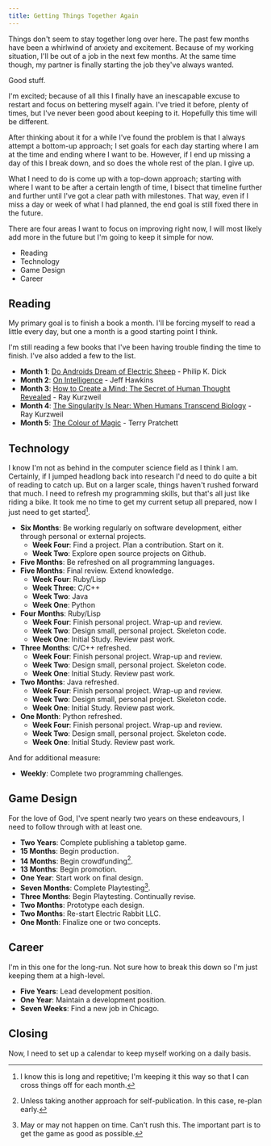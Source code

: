 ```yaml
---
title: Getting Things Together Again
---
```


Things don't seem to stay together long over here. The past few months have been a whirlwind of anxiety and excitement. Because of my working situation, I'll be out of a job in the next few months. At the same time though, my partner is finally starting the job they've always wanted.

Good stuff.

I'm excited; because of all this I finally have an inescapable excuse to restart and focus on bettering myself again. I've tried it before, plenty of times, but I've never been good about keeping to it. Hopefully this time will be different.

After thinking about it for a while I've found the problem is that I always attempt a bottom-up approach; I set goals for each day starting where I am at the time and ending where I want to be. However, if I end up missing a day of this I break down, and so does the whole rest of the plan. I give up.

What I need to do is come up with a top-down approach; starting with where I want to be after a certain length of time, I bisect that timeline further and further until I've got a clear path with milestones. That way, even if I miss a day or week of what I had planned, the end goal is still fixed there in the future.

There are four areas I want to focus on improving right now, I will most likely add more in the future but I'm going to keep it simple for now.

- Reading
- Technology
- Game Design 
- Career

## Reading

My primary goal is to finish a book a month. I'll be forcing myself to read a little every day, but one a month is a good starting point I think.

I'm still reading a few books that I've been having trouble finding the time to finish. I've also added a few to the list. 

- **Month 1**: [Do Androids Dream of Electric Sheep](https://en.wikipedia.org/wiki/Do_Androids_Dream_of_Electric_Sheep%3F) - Philip K. Dick
- **Month 2**: [On Intelligence](https://www.amazon.com/Intelligence-Jeff-Hawkins/dp/0805078533) - Jeff Hawkins 
- **Month 3**: [How to Create a Mind: The Secret of Human Thought Revealed](https://www.amazon.com/How-Create-Mind-Thought-Revealed/dp/1491518839) - Ray Kurzweil 
- **Month 4**: [The Singularity Is Near: When Humans Transcend Biology](https://www.amazon.com/Singularity-Near-Humans-Transcend-Biology/dp/0143037889?ie=UTF8&*Version*=1&*entries*=0) -  Ray Kurzweil 
- **Month 5**: [The Colour of Magic](https://en.wikipedia.org/wiki/The_Colour_of_Magic) - Terry Pratchett


## Technology
I know I'm not as behind in the computer science field as I think I am. Certainly, if I jumped headlong back into research I'd need to do quite a bit of reading to catch up. But on a larger scale, things haven't rushed forward that much. I need to refresh my programming skills, but that's all just like riding a bike. It took me no time to get my current setup all prepared, now I just need to get started[^programming-length].

- **Six Months**: Be working regularly on software development, either through personal or external projects.
	- **Week Four**: Find a project. Plan a contribution. Start on it.
	- **Week Two**: Explore open source projects on Github.
- **Five Months**: Be refreshed on all programming languages. 
- **Five Months**: Final review. Extend knowledge.
	- **Week Four**: Ruby/Lisp
	- **Week Three**: C/C++
	- **Week Two**: Java
	- **Week One**: Python
- **Four Months**: Ruby/Lisp
	- **Week Four**: Finish personal project. Wrap-up and review.
	- **Week Two**: Design small, personal project. Skeleton code.
	- **Week One**: Initial Study. Review past work.
- **Three Months**: C/C++ refreshed.
	- **Week Four**: Finish personal project. Wrap-up and review.
	- **Week Two**: Design small, personal project. Skeleton code.
	- **Week One**: Initial Study. Review past work.
- **Two Months**: Java refreshed.
	- **Week Four**: Finish personal project. Wrap-up and review.
	- **Week Two**: Design small, personal project. Skeleton code.
	- **Week One**: Initial Study. Review past work.
- **One Month**: Python refreshed.
	- **Week Four**: Finish personal project. Wrap-up and review.
	- **Week Two**: Design small, personal project. Skeleton code.
	- **Week One**: Initial Study. Review past work.

And for additional measure:

- **Weekly**: Complete two programming challenges.

## Game Design

For the love of God, I've spent nearly two years on these endeavours, I need to follow through with at least one.

- **Two Years**: Complete publishing a tabletop game.
- **15 Months**: Begin production.
- **14 Months**: Begin crowdfunding[^crowdfunding].
- **13 Months**: Begin promotion.
- **One Year**: Start work on final design.
- **Seven Months**: Complete Playtesting[^playtesting].
- **Three Months**: Begin Playtesting. Continually revise.
- **Two Months**: Prototype each design.
- **Two Months**: Re-start Electric Rabbit LLC.
- **One Month**: Finalize one or two concepts.


## Career

I'm in this one for the long-run. Not sure how to break this down so I'm just keeping them at a high-level.

- **Five Years**: Lead development position.
- **One Year**: Maintain a development position. 
- **Seven Weeks**: Find a new job in Chicago. 


## Closing

Now, I need to set up a calendar to keep myself working on a daily basis.


[^programming-length]: I know this is long and repetitive; I'm keeping it this way so that I can cross things off for each month.
[^crowdfunding]: Unless taking another approach for self-publication. In this case, re-plan early.
[^playtesting]: May or may not happen on time. Can't rush this. The important part is to get the game as good as possible.
